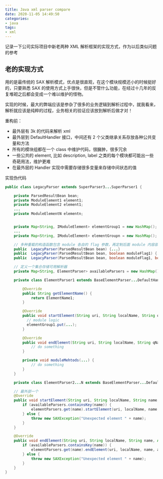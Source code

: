 ```yaml
---
title: Java xml parser compare
date: 2020-11-05 14:49:50
categories:
- java
tags:
- xml
---
```


记录一下公司实际项目中新老两种 XML 解析框架的实现方式，作为以后类似问题的参考

## 老的实现方式

用的是最传统的 SAX 解析模式，优点是很直观，在这个模块规模还小的时候挺好的，只要熟悉 SAX 的使用方式上手很快，但是不管什么功能，在经过十几年的反复堆砌之后都会变成一个难以维护的怪物。

实现的时候，最大的弊端应该是参杂了很多的业务逻辑到解析过程中，就我看来，解析就应该是纯粹的过程，业务相关的验证应该放到解析后做才对！

重构前：

* 最外层有 3k 的代码来解析 xml
* 最外层到 DefaultHandler 接口，中间还有 2 个父类继承关系存放各种公共变量和方法
* 所有的模块组都在一个 class 中维护代码，很臃肿，很多冗余
* 一些公共的 element, 比如 description, label 之类的每个模块都可能出一些奇葩用法，维护更难
* 在最外层的 Handler 实现中需要存储很多变量来存储中间状态的值

实现伪代码

```java
public class LegacyParser extends SuperParser3...SuperParser1 {

    private ParsedResultBean bean;
    private ModuleElement1 element1;
    private ModuleElement2 element1;
    ...
    private ModuleElementN elementn;


    private Map<String, IModuleElement> elementGroup1 = new HashMap();
    ...
    private Map<String, IModuleElement> elementGroupn = new HashMap();

    // 多种重载的构造函数包含 module 各自的 flag 参数，再定制后面 module 内容部的处理逻辑
    public  LegacyParser(ParsedResultBean bean) {...}
    public  LegacyParser(ParsedResultBean bean, boolean moduleFlag1) {...}
    public  LegacyParser(ParsedResultBean bean, boolean moduleFlag1, boolean moduleFlag2) {...}

    // 定义一个集合存储可用解析器
    private Map<String, ElementParser> availableParsers = new HashMap();

    private class ElementParser1 extends BaseElementParser...DefaultHander implements IElementParser {

        @Override
        public String getElementName() {
            return ElementName1;
        }

        @Override
        public void startElement(String uri, String localName, String qName, Attributes attrs) throws SAXException {
          // module logic
          elementGroup1.put(...);
        }

        @Override
        public void endElement(String uri, String localName, String qName) throws SAXException {
            // do something
        }

        private void moduleMehtods(...) {
            // do something
        }
    }

    private class ElementParser2...N extends BaseElementParser...DefaultHander implements IElementParser {}

    // 最外部一个
    @Override
    public void startElement(String uri, String localName, String name, Attributes attrs) throws SAXException {
        if (availableParsers.containsKey(name)) {
            elementParsers.get(name).startElement(uri, localName, name, attrs);
        } else {
            throw new SAXException("Unexpected element " + name);
        }
    }

    @Override
    public void endElement(String uri, String localName, String name, Attributes attrs) throws SAXException {
        if (availableParsers.containsKey(name)) {
            elementParsers.get(name).endElement(uri, localName, name, attrs);
        } else {
            throw new SAXException("Unexpected element " + name);
        }
    }
}
```